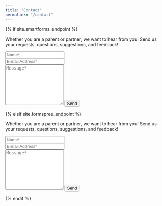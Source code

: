 ```yaml
---
title: "Contact"
permalink: "/contact"
---
```

{% if site.smartforms_endpoint %}
<form action="{{ site.smartforms_endpoint }}" method="POST">    
    <p class="mb-4">Whether you are a parent or partner, we want to hear from you!  Send us your requests, questions, suggestions, and feedback!</p>
    <div class="form-group row">
        <div class="col-md-6">
        <input class="form-control" type="text" name="name" placeholder="Name*" required>
        </div>
        <div class="col-md-6">
        <input class="form-control" type="email" name="email" placeholder="E-mail Address*" required>
        </div>
    </div>
    <textarea rows="8" class="form-control mb-3" name="tel" placeholder="Message*" required></textarea>    
    <input class="btn btn-success" type="submit" value="Send">
</form>
{% elsif site.formspree_endpoint %}

<form action="{{ site.formspree_endpoint }}" method="POST">    
    <p class="mb-4">Whether you are a parent or partner, we want to hear from you!  Send us your requests, questions, suggestions, and feedback!</p>
    <div class="form-group row">
        <div class="col-md-6">
        <input class="form-control" type="text" name="name" placeholder="Name*" required>
        </div>
        <div class="col-md-6">
        <input class="form-control" type="email" name="_replyto" placeholder="E-mail Address*" required>
        </div>
    </div>
    <textarea rows="8" class="form-control mb-3" name="message" placeholder="Message*" required></textarea>    
    <input class="btn btn-success" type="submit" value="Send">
</form>

{% endif %}